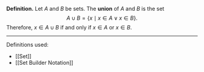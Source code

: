 **Definition.** Let $A$ and $B$ be sets. The **union** of $A$ and $B$ is the set $$A\cup B=\{x\mid x\in A\vee x\in B\}.$$Therefore, $x\in A\cup B$ if and only if $x\in A$ or $x\in B$.
***
Definitions used:
- [[Set]]
- [[Set Builder Notation]]